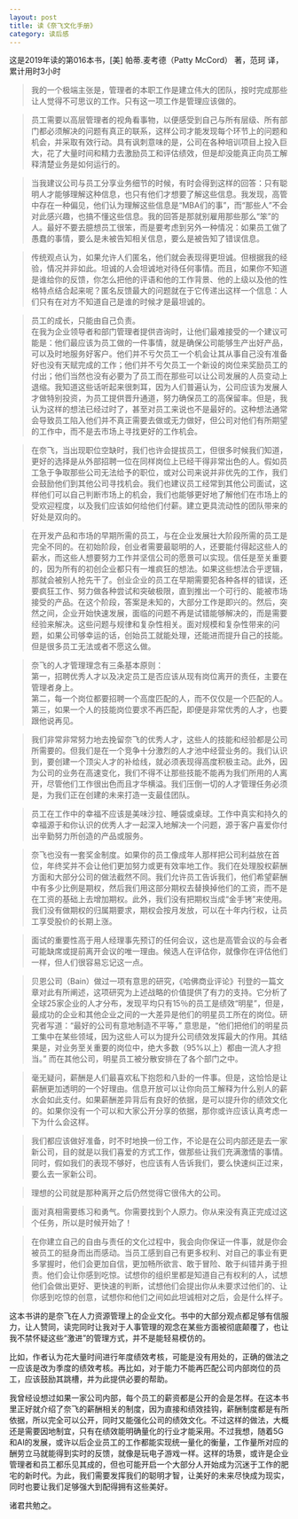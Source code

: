 ```yaml
---
layout: post
title: 读《奈飞文化手册》
category: 读后感
---
```

这是2019年读的第016本书，[美] 帕蒂.麦考德（Patty McCord） 著，范珂 译，累计用时3小时

>我的一个极端主张是，管理者的本职工作是建立伟大的团队，按时完成那些让人觉得不可思议的工作。只有这一项工作是管理应该做的。

>员工需要以高层管理者的视角看事物，以便感受到自己与所有层级、所有部门都必须解决的问题有真正的联系，这样公司才能发现每个环节上的问题和机会，并采取有效行动。具有讽刺意味的是，公司在各种培训项目上投入巨大，花了大量时间和精力去激励员工和评估绩效，但是却没能真正向员工解释清楚业务是如何运行的。

>当我建议公司与员工分享业务细节的时候，有时会得到这样的回答：只有聪明人才能够理解这种信息，也只有他们才想要了解这些信息。我发现，高管中存在一种偏见，他们认为理解这些信息是“MBA们的事”，而“那些人”不会对此感兴趣，也搞不懂这些信息。我的回答是那就别雇用那些那么“笨”的人。最好不要去臆想员工很笨，而是要考虑到另外一种情况：如果员工做了愚蠢的事情，要么是未被告知相关信息，要么是被告知了错误信息。

>传统观点认为，如果允许人们匿名，他们就会表现得更坦诚。但根据我的经验，情况并非如此。坦诚的人会坦诚地对待任何事情。而且，如果你不知道是谁给你的反馈，你怎么把他的评语和他的工作背景、他的上级以及他的性格特点结合起来呢？匿名反馈最大的问题就在于它传递出这样一个信息：人们只有在对方不知道自己是谁的时候才是最坦诚的。

>员工的成长，只能由自己负责。<br/>
在我为企业领导者和部门管理者提供咨询时，让他们最难接受的一个建议可能是：他们最应该为员工做的一件事情，就是确保公司能够生产出好产品，可以及时地服务好客户。他们并不亏欠员工一个机会让其从事自己没有准备好也没有天赋完成的工作；他们并不亏欠员工一个新设的岗位来奖励员工的付出；他们当然也没有必要为了员工而在那些可以让公司发展的人员变动上退缩。我知道这些话听起来很刺耳，因为人们普遍认为，公司应该为发展人才做特别投资，为员工提供晋升通道，努力确保员工的高保留率。但是，我认为这样的想法已经过时了，甚至对员工来说也不是最好的。这种想法通常会导致员工陷入他们并不真正需要去做或无力做好，但公司对他们有所期望的工作中，而不是去市场上寻找更好的工作机会。

>在奈飞，当出现职位空缺时，我们也许会提拔员工，但很多时候我们知道，更好的选择是从外部招聘一位在同样岗位上已经干得非常出色的人。假如员工急于争取那些公司无法给予的职位，或对公司来说并非优先的工作，我们会鼓励他们到其他公司寻找机会。我们也建议员工经常到其他公司面试，这样他们可以自己判断市场上的机会，我们也能够更好地了解他们在市场上的受欢迎程度，以及我们应该如何给他们付薪。建立更具流动性的团队带来的好处是双向的。

>在开发产品和市场的早期所需的员工，与在企业发展壮大阶段所需的员工是完全不同的。在初始阶段，创业者需要最聪明的人，还要能付得起这些人的薪水，而这些人想要努力工作并坚信公司的愿景可以实现。信任是至关重要的，因为所有的初创企业都只有一堆疯狂的想法。如果这些想法合乎逻辑，那就会被别人抢先干了。创业企业的员工在早期需要犯各种各样的错误，还要疯狂工作、努力做各种尝试和突破极限，直到推出一个可行的、能被市场接受的产品。在这个阶段，答案是未知的，大部分工作是即兴的。然后，突然之间，企业开始快速发展，面临的问题不再是试错能够解决的，而是需要经验来解决。这些问题与规律和复杂性相关。面对规模和复杂性带来的问题，如果公司够幸运的话，创始员工就能处理，还能进而提升自己的技能。但是很多员工无法或者不愿这么做。

>奈飞的人才管理理念有三条基本原则：<br/>
第一，招聘优秀人才以及决定员工是否应该从现有岗位离开的责任，主要在管理者身上。<br/>
第二，每一个岗位都要招聘一个高度匹配的人，而不仅仅是一个匹配的人。<br/>
第三，如果一个人的技能岗位要求不再匹配，即便是非常优秀的人才，也要跟他说再见。

>我们非常非常努力地去挽留奈飞的优秀人才，这些人的技能和经验都是公司所需要的。但我们是在一个竞争十分激烈的人才池中经营业务的。我们认识到，要创建一个顶尖人才的补给线，就必须表现得高度积极主动。此外，因为公司的业务在高速变化，我们不得不让那些技能不能再为我们所用的人离开，尽管他们工作很出色而且才华横溢。我们压倒一切的人才管理任务必须是，为我们正在创建的未来打造一支最佳团队。

>员工在工作中的幸福不应该是美味沙拉、睡袋或桌球。工作中真实和持久的幸福源于和你认识的优秀人才一起深入地解决一个问题，源于客户喜爱你付出辛勤努力所创造的产品或服务。

>奈飞也没有一套奖金制度。如果你的员工像成年人那样把公司利益放在首位，年终奖并不会让他们更加努力或更有效率地工作。我们在处理股权薪酬方面和大部分公司的做法截然不同。我们允许员工告诉我们，他们希望薪酬中有多少比例是期权，然后我们用这部分期权去替换掉他们的工资，而不是在工资的基础上去增加期权。此外，我们没有把期权当成“金手铐”来使用。我们没有做期权的归属期要求，期权会按月发放，可以在十年内行权，让员工享受股价的长期上涨。

>面试的重要性高于用人经理事先预订的任何会议，这也是高管会议的与会者可能缺席或提前离开会议的唯一理由。候选人在评估你，就像你在评估他们一样，但人们很容易忘记这一点。

>贝恩公司（Bain）做过一项有意思的研究，《哈佛商业评论》刊登的一篇文章对此有所阐述，这项研究为上述战略的价值提供了有力的支持。它分析了全球25家企业的人才分布，发现平均只有15％的员工是绩效“明星”，但是，最成功的企业和其他企业之间的一大差异是他们的明星员工所在的岗位。研究者写道：“最好的公司有意地制造不平等，” 意思是，“他们把他们的明星员工集中在某些领域，因为这些人可以为提升公司绩效发挥最大的作用。其结果是，对业务至关重要的岗位中，绝大多数（95%以上）都由一流人才担当。” 而在其他公司，明星员工被分散安排在了各个部门之中。

>毫无疑问，薪酬是人们最喜欢私下抱怨和八卦的一件事。但是，这恰恰是让薪酬更加透明的一个好理由。信息开放可以让你向员工解释为什么别人的薪水会如此支付。如果薪酬差异背后有良好的依据，是可以提升你的绩效文化的。如果你没有一个可以和大家公开分享的依据，那你或许应该认真考虑一下为什么会这样。

>我们都应该做好准备，时不时地换一份工作，不论是在公司内部还是去一家新公司，目的就是以我们喜爱的方式工作，做那些让我们充满激情的事情。同时，假如我们的表现不够好，也应该有人告诉我们，要么快速纠正过来，要么去一家新公司。

>理想的公司就是那种离开之后仍然觉得它很伟大的公司。

>面对真相需要练习和勇气。你需要找到个人原力。你从来没有真正完成过这个任务，所以是时候开始了！

>在你建立自己的自由与责任的文化过程中，我会向你保证一件事，就是你会被员工的挺身而出而感动。当员工感到自己有更多权利、对自己的事业有更多掌握时，他们会更加自信，更加畅所欲言、敢于冒险、敢于纠错并勇于担责。他们会让你感到吃惊。试想你的组织里都是知道自己有权利的人，试想他们会做出更好、更快速的判断，试想他们会提出你从未要求过他们的、让你感到吃惊的创意，试想你和他们之间如此坦诚相对之后，会是什么样子。

这本书讲的是奈飞在人力资源管理上的企业文化。书中的大部分观点都足够有信服力，让人赞同，读完同时让我对于人事管理的观念在某些方面被彻底颠覆了，也让我不禁怀疑这些“激进”的管理方式，并不是能轻易模仿的。

比如，作者认为花大量时间进行年度绩效考核，可能是没有用处的，正确的做法之一应该是改为季度的绩效考核。再比如，对于能力不能再匹配公司内部岗位的员工，应该鼓励其跳槽，并为此提供必要的帮助。

我曾经设想过如果一家公司内部，每个员工的薪资都是公开的会是怎样。在这本书里正好就介绍了奈飞的薪酬相关的制度，因为直接和绩效挂钩，薪酬制度都是有所依据，所以完全可以公开，同时又能强化公司的绩效文化。不过这样的做法，大概还是需要因地制宜，只有在绩效能明确量化的行业才能采用。不过我想，随着5G和AI的发展，或许以后企业员工的工作都能实现统一量化的衡量，工作量所对应的酬劳立马就能得到实时的反馈，就像是玩电子游戏一样。这样的场景，或许是企业管理者和员工都乐见其成的，但也可能开启一个大部分人开始成为沉迷于工作的肥宅的新时代。为此，我们需要发挥我们的聪明才智，让美好的未来尽快成为现实，同时也要让我们足够强大到配得拥有这些美好。

诸君共勉之。
